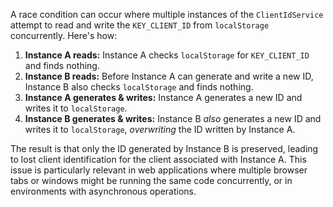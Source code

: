 A race condition can occur where multiple instances of the `ClientIdService` attempt to read and write the `KEY_CLIENT_ID` from `localStorage` concurrently. Here's how:

1.  **Instance A reads:** Instance A checks `localStorage` for `KEY_CLIENT_ID` and finds nothing.
2.  **Instance B reads:** Before Instance A can generate and write a new ID, Instance B also checks `localStorage` and finds nothing.
3.  **Instance A generates & writes:** Instance A generates a new ID and writes it to `localStorage`.
4.  **Instance B generates & writes:** Instance B *also* generates a new ID and writes it to `localStorage`, *overwriting* the ID written by Instance A.

The result is that only the ID generated by Instance B is preserved, leading to lost client identification for the client associated with Instance A.  This issue is particularly relevant in web applications where multiple browser tabs or windows might be running the same code concurrently, or in environments with asynchronous operations.